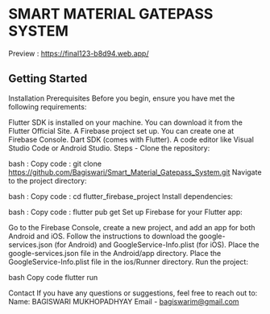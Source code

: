 # SMART MATERIAL GATEPASS SYSTEM

Preview : https://final123-b8d94.web.app/

## Getting Started

Installation
Prerequisites
Before you begin, ensure you have met the following requirements:

Flutter SDK is installed on your machine. You can download it from the Flutter Official Site.
A Firebase project set up. You can create one at Firebase Console.
Dart SDK (comes with Flutter).
A code editor like Visual Studio Code or Android Studio.
Steps -
Clone the repository:

bash :
Copy code :
git clone https://github.com/Bagiswari/Smart_Material_Gatepass_System.git
Navigate to the project directory:

bash :
Copy code :
cd flutter_firebase_project
Install dependencies:

bash :
Copy code :
flutter pub get
Set up Firebase for your Flutter app:

Go to the Firebase Console, create a new project, and add an app for both Android and iOS.
Follow the instructions to download the google-services.json (for Android) and GoogleService-Info.plist (for iOS).
Place the google-services.json file in the Android/app directory.
Place the GoogleService-Info.plist file in the ios/Runner directory.
Run the project:

bash
Copy code
flutter run

Contact
If you have any questions or suggestions, feel free to reach out to:
Name: BAGISWARI MUKHOPADHYAY
Email - bagiswarim@gmail.com

